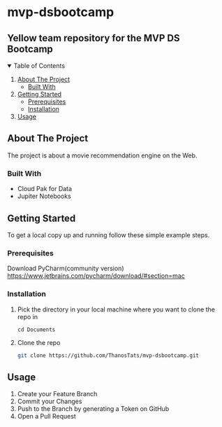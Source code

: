 # mvp-dsbootcamp
## Yellow team repository for the MVP DS Bootcamp



<!-- TABLE OF CONTENTS -->
<details open="open">
  <summary>Table of Contents</summary>
  <ol>
    <li>
      <a href="#about-the-project">About The Project</a>
      <ul>
        <li><a href="#built-with">Built With</a></li>
      </ul>
    </li>
    <li>
      <a href="#getting-started">Getting Started</a>
      <ul>
        <li><a href="#prerequisites">Prerequisites</a></li>
        <li><a href="#installation">Installation</a></li>
      </ul>
    </li>
    <li><a href="#usage">Usage</a></li>
  </ol>
</details>


## About The Project
The project is about a movie recommendation engine on the Web. 


### Built With
* Cloud Pak for Data
* Jupiter Notebooks




<!-- GETTING STARTED -->
## Getting Started

To get a local copy up and running follow these simple example steps.

### Prerequisites

Download PyCharm(community version)
https://www.jetbrains.com/pycharm/download/#section=mac


### Installation

1. Pick the directory in your local machine where you want to clone the repo in 
   ```
   cd Documents
   ```
2. Clone the repo
   ```sh
   git clone https://github.com/ThanosTats/mvp-dsbootcamp.git
   ```

## Usage

1. Create your Feature Branch 
2. Commit your Changes 
3. Push to the Branch by generating a Token on GitHub
4. Open a Pull Request



